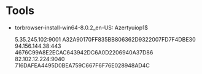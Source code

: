 # Tools

  * torbrowser-install-win64-8.0.2_en-US: Azertyuiop1$
  
    5.35.245.102:9001 A32A90170FF835BB806362D9322007FD7F4DBE30
    94.156.144.38:443 4676C99A8E2ECAC643942DC6A0D2206940A37D86  
    82.102.12.224:9040 716DAFEA4495D0BEA759C667F6F76E028948AD4C
